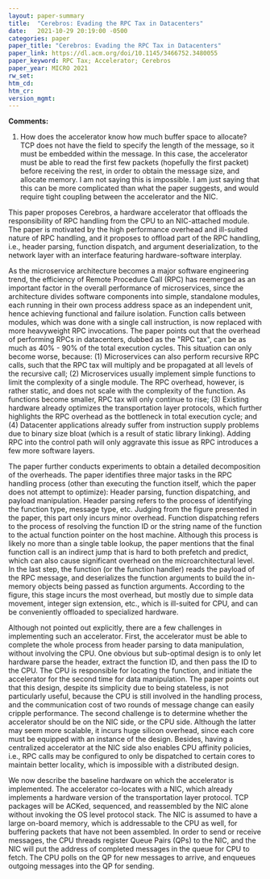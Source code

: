 ```yaml
---
layout: paper-summary
title:  "Cerebros: Evading the RPC Tax in Datacenters"
date:   2021-10-29 20:19:00 -0500
categories: paper
paper_title: "Cerebros: Evading the RPC Tax in Datacenters"
paper_link: https://dl.acm.org/doi/10.1145/3466752.3480055
paper_keyword: RPC Tax; Accelerator; Cerebros
paper_year: MICRO 2021
rw_set:
htm_cd:
htm_cr:
version_mgmt:
---
```


**Comments:**

1. How does the accelerator know how much buffer space to allocate? TCP does not have the field to specify the 
   length of the message, so it must be embedded within the message. In this case, the accelerator must be able to read
   the first few packets (hopefully the first packet) before receiving the rest, in order to obtain the message
   size, and allocate memory. I am not saying this is impossible. I am just saying that this can be more complicated 
   than what the paper suggests, and would require tight coupling between the accelerator and the NIC.

This paper proposes Cerebros, a hardware accelerator that offloads the responsibility of RPC handling from the CPU
to an NIC-attached module. The paper is motivated by the high performance overhead and ill-suited nature of RPC
handling, and it proposes to offload part of the RPC handling, i.e., header parsing, function dispatch, and 
argument deserialization, to the network layer with an interface featuring hardware-software interplay.

As the microservice architecture becomes a major software engineering trend, the efficiency of Remote Procedure Call 
(RPC) has reemerged as an important factor in the overall performance of microservices, since the architecture 
divides software components into simple, standalone modules, each running in their own process address space as 
an independent unit, hence achieving functional and failure isolation. Function calls between modules, which was 
done with a single call instruction, is now replaced with more heavyweight RPC invocations. The paper points out
that the overhead of performing RPCs in datacenters, dubbed as the "RPC tax", can be as much as 40% - 90% of the 
total execution cycles. This situation can only become worse, because: (1) Microservices can also perform recursive RPC
calls, such that the RPC tax will multiply and be propagated at all levels of the recursive call; 
(2) Microservices usually implement simple functions to limit the complexity of a single module. The RPC overhead,
however, is rather static, and does not scale with the complexity of the function. As functions become smaller,
RPC tax will only continue to rise; (3) Existing hardware already optimizes the transportation layer protocols,
which further highlights the RPC overhead as the bottleneck in total execution cycle; and (4) Datacenter applications
already suffer from instruction supply problems due to binary size bloat (which is a result of static library linking).
Adding RPC into the control path will only aggravate this issue as RPC introduces a few more software layers.

The paper further conducts experiments to obtain a detailed decomposition of the overheads. The paper identifies
three major tasks in the RPC handling process (other than executing the function itself, which the paper does not
attempt to optimize): Header parsing, function dispatching, and payload manipulation.
Header parsing refers to the process of identifying the function type, message type, etc. Judging from the figure 
presented in the paper, this part only incurs minor overhead.
Function dispatching refers to the process of resolving the function ID or the string name of the function 
to the actual function pointer on the host machine. Although this process is likely no more than a single table
lookup, the paper mentions that the final function call is an indirect jump that is hard to both prefetch and predict,
which can also cause significant overhead on the microarchitectural level.
In the last step, the function (or the function handler) reads the payload of the RPC message, and deserializes the
function arguments to build the in-memory objects being passed as function arguments.
According to the figure, this stage incurs the most overhead, but mostly due to simple data movement, integer
sign extension, etc., which is ill-suited for CPU, and can be conveniently offloaded to specialized hardware.

Although not pointed out explicitly, there are a few challenges in implementing such an accelerator. First, the 
accelerator must be able to complete the whole process from header parsing to data manipulation, without involving
the CPU. One obvious but sub-optimal design is to only let hardware parse the header, extract the function ID, and then
pass the ID to the CPU. The CPU is responsible for locating the function, and initiate the accelerator for the second 
time for data manipulation. The paper points out that this design, despite its simplicity due to being stateless, 
is not particularly useful, because the CPU is still involved in the handling process, and the communication cost
of two rounds of message change can easily cripple performance.
The second challenge is to determine whether the accelerator should be on the NIC side, or the CPU side. Although
the latter may seem more scalable, it incurs huge silicon overhead, since each core must be equipped with an
instance of the design. Besides, having a centralized accelerator at the NIC side also enables CPU affinity policies,
i.e., RPC calls may be configured to only be dispatched to certain cores to maintain better locality, which is 
impossible with a distributed design.

We now describe the baseline hardware on which the accelerator is implemented. The accelerator co-locates with a 
NIC, which already implements a hardware version of the transportation layer protocol. TCP packages will 
be ACKed, sequenced, and reassembled by the NIC alone without invoking the OS level protocol stack. The NIC is assumed 
to have a large on-board memory, which is addressable to the CPU as well, for buffering packets that have not been 
assembled.
In order to send or receive messages, the CPU threads register Queue Pairs (QPs) to the NIC, and the NIC will put 
the address of completed messages in the queue for CPU to fetch. 
The CPU polls on the QP for new messages to arrive, and enqueues outgoing messages into the QP for sending. 

